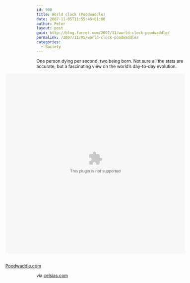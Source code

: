 ```yaml
---
id: 908
title: World clock (Poodwaddle)
date: 2007-11-05T11:55:46+01:00
author: Peter
layout: post
guid: http://blog.forret.com/2007/11/world-clock-poodwaddle/
permalink: /2007/11/05/world-clock-poodwaddle/
categories:
  - Society
---
```

One person dying per second, two being born. Not sure all the stats are accurate, but a fascinating view on the world&#8217;s day-to-day evolution.

<div style="margin-left: -100px">
  <embed bgcolor="#ffffff" height="580" width="580" src="http://www.poodwaddle.com/worldclock.swf">
  </embed>
  
  <br /> <a href="http://www.poodwaddle.com" title="This Clock brought to you by Poodwaddle.com">Poodwaddle.com</a>
</div>

via [celsias.com](http://www.celsias.com/2007/11/04/earth-clock/)